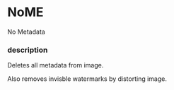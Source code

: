 # NoME

No Metadata

### description

Deletes all metadata from image.

Also removes invisble watermarks by distorting image.
